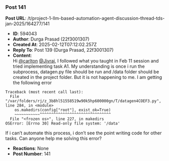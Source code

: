 ### Post 141
**Post URL**: /t/project-1-llm-based-automation-agent-discussion-thread-tds-jan-2025/164277/141
- **ID**: 594043
- **Author**: Durga Prasad (22f3001307)
- **Created At**: 2025-02-12T07:12:02.257Z
- **Reply To**: Post 139 (Durga Prasad, 22f3001307)
- **Content**:  
  Hi <a class="mention" href="/u/carlton">@carlton</a> <a class="mention" href="/u/jivraj">@Jivraj</a>,
I followed what you taught in Feb 11 session and tried implementing task A1. My understanding is once i run the subprocess, datagen.py file should be run and /data folder should be created in the project folder. But it is not happening to me. I am getting the following error
<pre><code class="lang-auto">Traceback (most recent call last):
  File "/var/folders/rj/z_3b8hl51558519w90k5hp600000gn/T/datagen4COEF3.py", line 284, in &lt;module&gt;
    os.makedirs(config["root"], exist_ok=True)
    ~~~~~~~~~~~^^^^^^^^^^^^^^^^^^^^^^^^^^^^^^^
  File "&lt;frozen os&gt;", line 227, in makedirs
OSError: [Errno 30] Read-only file system: '/data'
</code></pre>
If i can’t automate this process, i don’t see the point writing code for other tasks. Can anyone help me solving this error?
- **Reactions**: None
- **Post Number**: 141

